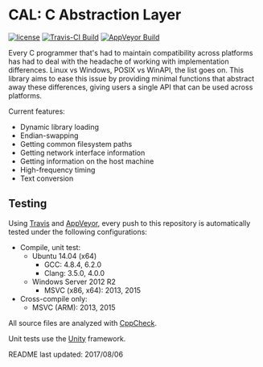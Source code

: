 CAL: C Abstraction Layer
===============================================

[![license](https://img.shields.io/badge/license-MIT-blue.svg)](https://github.com/ncorgan/cal/blob/master/LICENSE.txt)
[![Travis-CI Build](https://travis-ci.org/ncorgan/cal.svg)](https://travis-ci.org/ncorgan/cal)
[![AppVeyor Build](https://ci.appveyor.com/api/projects/status/github/ncorgan/cal)](https://ci.appveyor.com/project/ncorgan/cal)

Every C programmer that's had to maintain compatibility across platforms has had to deal with the headache
of working with implementation differences. Linux vs Windows, POSIX vs WinAPI, the list goes on. This library
aims to ease this issue by providing minimal functions that abstract away these differences, giving users a
single API that can be used across platforms.

Current features:
 * Dynamic library loading
 * Endian-swapping
 * Getting common filesystem paths
 * Getting network interface information
 * Getting information on the host machine
 * High-frequency timing
 * Text conversion

Testing
-------------------------------------

Using [Travis](https://travis-ci.org/ncorgan/cal) and
[AppVeyor](https://ci.appveyor.com/project/ncorgan/cal), every push to this
repository is automatically tested under the following configurations:

 * Compile, unit test:
   * Ubuntu 14.04 (x64)
     * GCC: 4.8.4, 6.2.0
     * Clang: 3.5.0, 4.0.0
   * Windows Server 2012 R2
     * MSVC (x86, x64): 2013, 2015
 * Cross-compile only:
   * MSVC (ARM): 2013, 2015

All source files are analyzed with [CppCheck](http://cppcheck.sourceforge.net/).

Unit tests use the [Unity](https://github.com/ThrowTheSwitch/Unity) framework.

README last updated: 2017/08/06